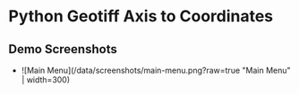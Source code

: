 # Python Geotiff Axis to Coordinates

## Demo Screenshots
- ![Main Menu](/data/screenshots/main-menu.png?raw=true "Main Menu" | width=300)
